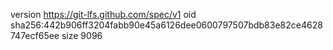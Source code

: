 version https://git-lfs.github.com/spec/v1
oid sha256:442b906ff3204fabb90e45a6126dee0600797507bdb83e82ce4628747ecf65ee
size 9096
